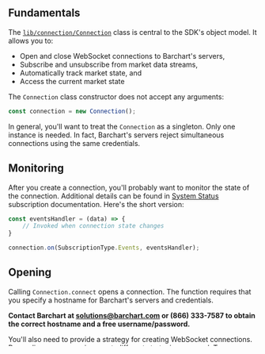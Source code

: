 ## Fundamentals

The [```lib/connection/Connection```](/content/sdk/connection?id=connection) class is central to the SDK's object model. It allows you to:

* Open and close WebSocket connections to Barchart's servers,
* Subscribe and unsubscribe from market data streams,
* Automatically track market state, and
* Access the current market state

The ```Connection``` class constructor does not accept any arguments:

```js
const connection = new Connection();
```

In general, you'll want to treat the ```Connection``` as a singleton. Only one instance is needed. In fact, Barchart's servers reject simultaneous connections using the same credentials.

## Monitoring

After you create a connection, you'll probably want to monitor the state of the connection. Additional details can be found in [System Status](/content/concepts/subscriptions?id=system-status) subscription documentation. Here's the short version:

```js
const eventsHandler = (data) => {
	// Invoked when connection state changes
}

connection.on(SubscriptionType.Events, eventsHandler);
```

## Opening

Calling ```Connection.connect``` opens a connection. The function requires that you specify a hostname for Barchart's servers and credentials.

**Contact Barchart at solutions@barchart.com or (866) 333-7587 to obtain the correct hostname and a free username/password.**

You'll also need to provide a strategy for creating WebSocket connections. Depending on your environment, different strategies are used. Two implementations exist in the SDK:

* [```lib/connection/adapter/WebSocketAdapterFactoryForBrowsers```](/content/sdk/lib-connection-adapter?id=websocketadapterfactoryforbrowsers) - For web browsers
* [```lib/connection/adapter/WebSocketAdapterFactoryForNode```](/content/sdk/lib-connection-adapter?id=websocketadapterfactoryfornode) - For Node.js

By default, the ```Connection``` class assumes you're running in a web browser. However, there is nothing wrong with being explicit.

So, invoke  as follows:

```js
connection.connect(host, username, password, new WebSocketAdapterFactoryForBrowsers());
```

Or:

```js
connection.connect(host, username, password, new WebSocketAdapterFactoryForNode());
```

## Closing

Closing a connection is simple:

```js
connection.disconnect();
```

This causes the WebSocket connection to be severed. It also clears **all** existing market data subscriptions.

## Reconnecting

Unexpected network conditions may cause the WebSocket connection to close. When this happens, a **Disconnect** event will be generated (see the [System Status](/content/concepts/subscriptions?id=system-status) subscription). The SDK will **automatically** begin attempting to reestablish the connection.

Once the connection is reestablished, a **LoginSuccess** event will be generated and subscriptions will be automatically restarted. However, market state should be considered to be outdated until you receive the first notification for each subscription.

To abort the automated reconnection process, simply call the ```Connection.disconnect``` function.